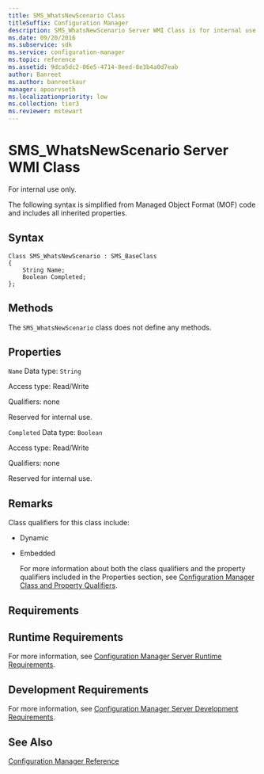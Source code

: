 ```yaml
---
title: SMS_WhatsNewScenario Class
titleSuffix: Configuration Manager
description: SMS_WhatsNewScenario Server WMI Class is for internal use only.
ms.date: 09/20/2016
ms.subservice: sdk
ms.service: configuration-manager
ms.topic: reference
ms.assetid: 9dca5dc2-06e5-4714-8eed-8e3b4a0d7eab
author: Banreet
ms.author: banreetkaur
manager: apoorvseth
ms.localizationpriority: low
ms.collection: tier3
ms.reviewer: mstewart
---
```

# SMS_WhatsNewScenario Server WMI Class
For internal use only.

 The following syntax is simplified from Managed Object Format (MOF) code and includes all inherited properties.

## Syntax

```
Class SMS_WhatsNewScenario : SMS_BaseClass
{
    String Name;
    Boolean Completed;
};

```

## Methods
 The `SMS_WhatsNewScenario` class does not define any methods.

## Properties
 `Name`
 Data type: `String`

 Access type: Read/Write

 Qualifiers: none

 Reserved for internal use.

 `Completed`
 Data type: `Boolean`

 Access type: Read/Write

 Qualifiers: none

 Reserved for internal use.

## Remarks
 Class qualifiers for this class include:

- Dynamic

- Embedded

  For more information about both the class qualifiers and the property qualifiers included in the Properties section, see [Configuration Manager Class and Property Qualifiers](../../../develop/reference/misc/class-and-property-qualifiers.md).

## Requirements

## Runtime Requirements
 For more information, see [Configuration Manager Server Runtime Requirements](../../../develop/core/reqs/server-runtime-requirements.md).

## Development Requirements
 For more information, see [Configuration Manager Server Development Requirements](../../../develop/core/reqs/server-development-requirements.md).

## See Also
 [Configuration Manager Reference](../../../develop/reference/configuration-manager-reference.md)

